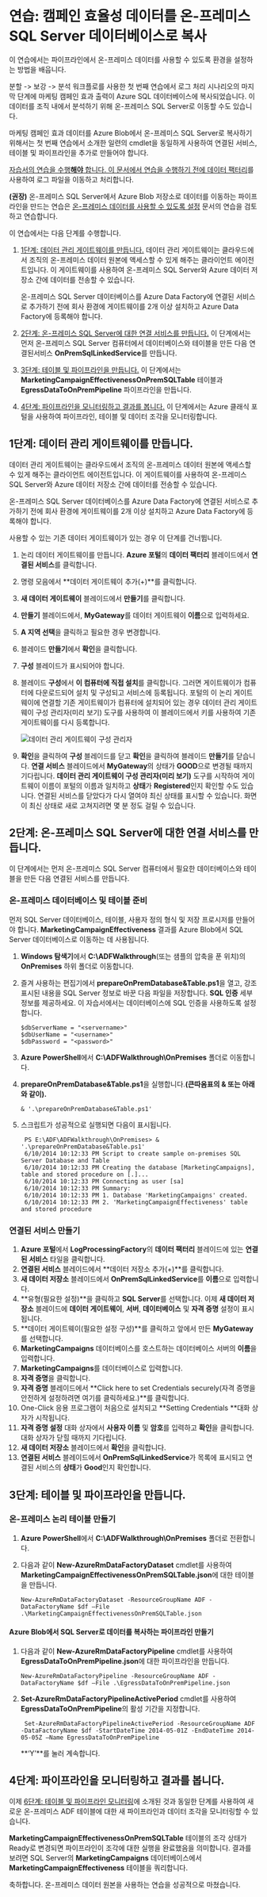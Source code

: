 <properties 
	pageTitle="온-프레미스 SQL Server 데이터베이스에 출력 데이터 복사(Azure PowerShell)" 
	description="이 연습에서는 파이프라인이 출력 데이터를 SQL Server 데이터베이스에 복사하도록 Azure PowerShell을 사용하는 자습서를 확장합니다."
	services="data-factory" 
	documentationCenter="" 
	authors="spelluru" 
	manager="jhubbard" 
	editor="monicar"/>

<tags 
	ms.service="data-factory" 
	ms.workload="data-services" 
	ms.tgt_pltfrm="na" 
	ms.devlang="na" 
	ms.topic="article" 
	ms.date="10/29/2015" 
	ms.author="spelluru"/>


# 연습: 캠페인 효율성 데이터를 온-프레미스 SQL Server 데이터베이스로 복사
이 연습에서는 파이프라인에서 온-프레미스 데이터를 사용할 수 있도록 환경을 설정하는 방법을 배웁니다.
 
분할 -> 보강 -> 분석 워크플로를 사용한 첫 번째 연습에서 로그 처리 시나리오의 마지막 단계에 마케팅 캠페인 효과 출력이 Azure SQL 데이터베이스에 복사되었습니다. 이 데이터를 조직 내에서 분석하기 위해 온-프레미스 SQL Server로 이동할 수도 있습니다.
 
마케팅 캠페인 효과 데이터를 Azure Blob에서 온-프레미스 SQL Server로 복사하기 위해서는 첫 번째 연습에서 소개한 일련의 cmdlet을 동일하게 사용하여 연결된 서비스, 테이블 및 파이프라인을 추가로 만들어야 합니다.

[자습서의 연습을 수행**해야** 합니다. 이 문서에서 연습을 수행하기 전에 데이터 팩터리][datafactorytutorial]를 사용하여 로그 파일을 이동하고 처리합니다.

**(권장)** 온-프레미스 SQL Server에서 Azure Blob 저장소로 데이터를 이동하는 파이프라인을 만드는 연습은 [온-프레미스 데이터를 사용할 수 있도록 설정][useonpremisesdatasources] 문서의 연습을 검토하고 연습합니다.


이 연습에서는 다음 단계를 수행합니다.

1. [1단계: 데이터 관리 게이트웨이를 만듭니다.](#OnPremStep1) 데이터 관리 게이트웨이는 클라우드에서 조직의 온-프레미스 데이터 원본에 액세스할 수 있게 해주는 클라이언트 에이전트입니다. 이 게이트웨이를 사용하여 온-프레미스 SQL Server와 Azure 데이터 저장소 간에 데이터를 전송할 수 있습니다.	

	온-프레미스 SQL Server 데이터베이스를 Azure Data Factory에 연결된 서비스로 추가하기 전에 회사 환경에 게이트웨이를 2개 이상 설치하고 Azure Data Factory에 등록해야 합니다.

2. [2단계: 온-프레미스 SQL Server에 대한 연결 서비스를 만듭니다.](#OnPremStep2) 이 단계에서는 먼저 온-프레미스 SQL Server 컴퓨터에서 데이터베이스와 테이블을 만든 다음 연결된서비스 **OnPremSqlLinkedService**를 만듭니다.
3. [3단계: 테이블 및 파이프라인을 만듭니다.](#OnPremStep3) 이 단계에서는 **MarketingCampaignEffectivenessOnPremSQLTable** 테이블과 **EgressDataToOnPremPipeline** 파이프라인을 만듭니다. 

4. [4단계: 파이프라인을 모니터링하고 결과를 봅니다.](#OnPremStep4) 이 단계에서는 Azure 클래식 포털을 사용하여 파이프라인, 테이블 및 데이터 조각을 모니터링합니다.


## <a name="OnPremStep1"></a> 1단계: 데이터 관리 게이트웨이를 만듭니다.

데이터 관리 게이트웨이는 클라우드에서 조직의 온-프레미스 데이터 원본에 액세스할 수 있게 해주는 클라이언트 에이전트입니다. 이 게이트웨이를 사용하여 온-프레미스 SQL Server와 Azure 데이터 저장소 간에 데이터를 전송할 수 있습니다.
  
온-프레미스 SQL Server 데이터베이스를 Azure Data Factory에 연결된 서비스로 추가하기 전에 회사 환경에 게이트웨이를 2개 이상 설치하고 Azure Data Factory에 등록해야 합니다.

사용할 수 있는 기존 데이터 게이트웨이가 있는 경우 이 단계를 건너뜁니다.

1.	논리 데이터 게이트웨이를 만듭니다. **Azure 포털**의 **데이터 팩터리** 블레이드에서 **연결된 서비스**를 클릭합니다.
2.	명령 모음에서 **데이터 게이트웨이 추가(+)**를 클릭합니다.  
3.	**새 데이터 게이트웨이** 블레이드에서 **만들기**를 클릭합니다.
4.	**만들기** 블레이드에서, **MyGateway**를 데이터 게이트웨이 **이름**으로 입력하세요.
5.	**A 지역 선택**을 클릭하고 필요한 경우 변경합니다. 
6.	블레이드 **만들기**에서 **확인**을 클릭합니다. 
7.	**구성** 블레이드가 표시되어야 합니다. 
8.	블레이드 **구성**에서 **이 컴퓨터에 직접 설치**를 클릭합니다. 그러면 게이트웨이가 컴퓨터에 다운로드되어 설치 및 구성되고 서비스에 등록됩니다. 포털의 이 논리 게이트웨이에 연결할 기존 게이트웨이가 컴퓨터에 설치되어 있는 경우 데이터 관리 게이트웨이 구성 관리자(미리 보기) 도구를 사용하여 이 블레이드에서 키를 사용하여 기존 게이트웨이를 다시 등록합니다.

	![데이터 관리 게이트웨이 구성 관리자][image-data-factory-datamanagementgateway-configuration-manager]

9. **확인**을 클릭하여 **구성** 블레이드를 닫고 **확인**을 클릭하여 블레이드 **만들기**를 닫습니다. **연결 서비스** 블레이드에서 **MyGateway**의 상태가 **GOOD**으로 변경될 때까지 기다립니다. **데이터 관리 게이트웨이 구성 관리자(미리 보기)** 도구를 시작하여 게이트웨이 이름이 포털의 이름과 일치하고 **상태**가 **Registered**인지 확인할 수도 있습니다. 연결된 서비스를 닫았다가 다시 열여야 최신 상태를 표시할 수 있습니다. 화면이 최신 상태로 새로 고쳐지려면 몇 분 정도 걸릴 수 있습니다.

## <a name="OnPremStep2"></a> 2단계: 온-프레미스 SQL Server에 대한 연결 서비스를 만듭니다.

이 단계에서는 먼저 온-프레미스 SQL Server 컴퓨터에서 필요한 데이터베이스와 테이블을 만든 다음 연결된 서비스를 만듭니다.

### 온-프레미스 데이터베이스 및 테이블 준비

먼저 SQL Server 데이터베이스, 테이블, 사용자 정의 형식 및 저장 프로시저를 만들어야 합니다. **MarketingCampaignEffectiveness** 결과를 Azure Blob에서 SQL Server 데이터베이스로 이동하는 데 사용됩니다.

1.	**Windows 탐색기**에서 **C:\\ADFWalkthrough**(또는 샘플의 압축을 푼 위치)의 **OnPremises** 하위 폴더로 이동합니다.
2.	즐겨 사용하는 편집기에서 **prepareOnPremDatabase&Table.ps1**을 열고, 강조 표시된 내용을 SQL Server 정보로 바꾼 다음 파일을 저장합니다. **SQL 인증** 세부 정보를 제공하세요. 이 자습서에서는 데이터베이스에 SQL 인증을 사용하도록 설정합니다. 
			
		$dbServerName = "<servername>"
		$dbUserName = "<username>"
		$dbPassword = "<password>"

3. **Azure PowerShell**에서 **C:\\ADFWalkthrough\\OnPremises** 폴더로 이동합니다.
4.	**prepareOnPremDatabase&Table.ps1**을 실행합니다.**(큰따옴표의 & 또는 아래와 같이).**
			
		& '.\prepareOnPremDatabase&Table.ps1'

5. 스크립트가 성공적으로 실행되면 다음이 표시됩니다.
			
		PS E:\ADF\ADFWalkthrough\OnPremises> & '.\prepareOnPremDatabase&Table.ps1'
		6/10/2014 10:12:33 PM Script to create sample on-premises SQL Server Database and Table
		6/10/2014 10:12:33 PM Creating the database [MarketingCampaigns], table and stored procedure on [.]...
		6/10/2014 10:12:33 PM Connecting as user [sa]
		6/10/2014 10:12:33 PM Summary:
		6/10/2014 10:12:33 PM 1. Database 'MarketingCampaigns' created.
		6/10/2014 10:12:33 PM 2. 'MarketingCampaignEffectiveness' table and stored procedure 


### 연결된 서비스 만들기

1.	**Azure 포털**에서 **LogProcessingFactory**의 **데이터 팩터리** 블레이드에 있는 **연결된 서비스** 타일을 클릭합니다.
2.	**연결된 서비스** 블레이드에서 **데이터 저장소 추가(+)**를 클릭합니다.
3.	**새 데이터 저장소** 블레이드에서 **OnPremSqlLinkedService**를 **이름**으로 입력합니다. 
4.	**유형(필요한 설정)**을 클릭하고 **SQL Server**를 선택합니다. 이제 **새 데이터 저장소** 블레이드에 **데이터 게이트웨이**, **서버**, **데이터베이스** 및 **자격 증명** 설정이 표시됩니다. 
5.	**데이터 게이트웨이(필요한 설정 구성)**를 클릭하고 앞에서 만든 **MyGateway**를 선택합니다. 
6.	**MarketingCampaigns** 데이터베이스를 호스트하는 데이터베이스 서버의 **이름**을 입력합니다. 
7.	**MarketingCampaigns**를 데이터베이스로 입력합니다. 
8.	**자격 증명**을 클릭합니다. 
9.	**자격 증명** 블레이드에서 **Click here to set Credentials securely(자격 증명을 안전하게 설정하려면 여기를 클릭하세요.)**를 클릭합니다.
10.	One-Click 응용 프로그램이 처음으로 설치되고 **Setting Credentials **대화 상자가 시작됩니다.
11.	**자격 증명 설정** 대화 상자에서 **사용자 이름** 및 **암호**를 입력하고 **확인**을 클릭합니다. 대화 상자가 닫힐 때까지 기다립니다. 
12.	**새 데이터 저장소** 블레이드에서 **확인**을 클릭합니다. 
13.	**연결된 서비스** 블레이드에서 **OnPremSqlLinkedService**가 목록에 표시되고 연결된 서비스의 **상태**가 **Good**인지 확인합니다.

## <a name="OnPremStep3"></a> 3단계: 테이블 및 파이프라인을 만듭니다.

### 온-프레미스 논리 테이블 만들기

1.	**Azure PowerShell**에서 **C:\\ADFWalkthrough\\OnPremises** 폴더로 전환합니다. 
2.	다음과 같이 **New-AzureRmDataFactoryDataset** cmdlet를 사용하여 **MarketingCampaignEffectivenessOnPremSQLTable.json**에 대한 테이블을 만듭니다.

			
		New-AzureRmDataFactoryDataset -ResourceGroupName ADF -DataFactoryName $df –File .\MarketingCampaignEffectivenessOnPremSQLTable.json
	 
#### Azure Blob에서 SQL Server로 데이터를 복사하는 파이프라인 만들기

1.	다음과 같이 **New-AzureRmDataFactoryPipeline** cmdlet를 사용하여 **EgressDataToOnPremPipeline.json**에 대한 파이프라인을 만듭니다.

			
		New-AzureRmDataFactoryPipeline -ResourceGroupName ADF -DataFactoryName $df –File .\EgressDataToOnPremPipeline.json
	 
2. **Set-AzureRmDataFactoryPipelineActivePeriod** cmdlet를 사용하여 **EgressDataToOnPremPipeline**의 활성 기간을 지정합니다.

			
		Set-AzureRmDataFactoryPipelineActivePeriod -ResourceGroupName ADF -DataFactoryName $df -StartDateTime 2014-05-01Z -EndDateTime 2014-05-05Z –Name EgressDataToOnPremPipeline

	**‘Y’**를 눌러 계속합니다.
	
## <a name="OnPremStep4"></a> 4단계: 파이프라인을 모니터링하고 결과를 봅니다.

이제 [6단계: 테이블 및 파이프라인 모니터링](#MainStep6)에 소개된 것과 동일한 단계를 사용하여 새로운 온-프레미스 ADF 테이블에 대한 새 파이프라인과 데이터 조각을 모니터링할 수 있습니다.
 
**MarketingCampaignEffectivenessOnPremSQLTable** 테이블의 조각 상태가 Ready로 변경되면 파이프라인이 조각에 대한 실행을 완료했음을 의미합니다. 결과를 보려면 SQL Server의 **MarketingCampaigns** 데이터베이스에서 **MarketingCampaignEffectiveness** 테이블을 쿼리합니다.
 
축하합니다. 온-프레미스 데이터 원본을 사용하는 연습을 성공적으로 마쳤습니다.
 

[monitor-manage-using-powershell]: data-factory-monitor-manage-using-powershell.md
[use-custom-activities]: data-factory-use-custom-activities.md
[troubleshoot]: data-factory-troubleshoot.md
[cmdlet-reference]: http://go.microsoft.com/fwlink/?LinkId=517456

[datafactorytutorial]: data-factory-tutorial-using-powershell.md
[adfgetstarted]: data-factory-get-started.md
[adfintroduction]: data-factory-introduction.md
[useonpremisesdatasources]: data-factory-move-data-between-onprem-and-cloud.md

[azure-portal]: http://portal.azure.com
[azure-purchase-options]: http://azure.microsoft.com/pricing/purchase-options/
[azure-member-offers]: http://azure.microsoft.com/pricing/member-offers/
[azure-free-trial]: http://azure.microsoft.com/pricing/free-trial/

[sqlcmd-install]: http://www.microsoft.com/download/details.aspx?id=35580
[azure-sql-firewall]: http://msdn.microsoft.com/library/azure/jj553530.aspx

[download-azure-powershell]: http://azure.microsoft.com/documentation/articles/install-configure-powershell
[adfwalkthrough-download]: http://go.microsoft.com/fwlink/?LinkId=517495
[developer-reference]: http://go.microsoft.com/fwlink/?LinkId=516908
[old-cmdlet-reference]: https://msdn.microsoft.com/library/azure/dn820234(v=azure.98).aspx


[image-data-factory-datamanagementgateway-configuration-manager]: ./media/data-factory-tutorial-extend-onpremises-using-powershell/DataManagementGatewayConfigurationManager.png

 

<!---HONumber=AcomDC_1210_2015-->